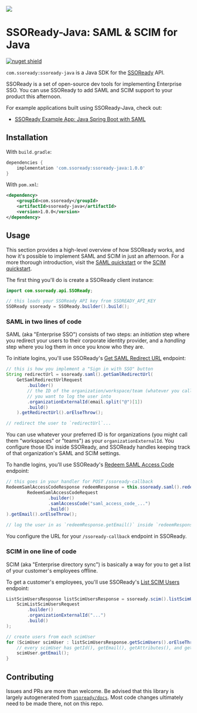 ![](https://i.imgur.com/OhtkhbJ.png)

# SSOReady-Java: SAML & SCIM for Java

[![nuget shield](https://img.shields.io//maven-central/v/com.ssoready/ssoready-java)](https://central.sonatype.com/artifact/com.ssoready/ssoready-java)

`com.ssoready:ssoready-java` is a Java SDK for the [SSOReady](https://ssoready.com) API.

SSOReady is a set of open-source dev tools for implementing Enterprise SSO. You
can use SSOReady to add SAML and SCIM support to your product this afternoon.

For example applications built using SSOReady-Java, check out:

- [SSOReady Example App: Java Spring Boot with SAML](https://github.com/ssoready/ssoready-example-app-java-spring-boot-saml)

## Installation

With `build.gradle`:

```groovy
dependencies {
    implementation 'com.ssoready:ssoready-java:1.0.0'
}
```

With `pom.xml`:

```xml
<dependency>
    <groupId>com.ssoready</groupId>
    <artifactId>ssoready-java</artifactId>
    <version>1.0.0</version>
</dependency>
```

## Usage

This section provides a high-level overview of how SSOReady works, and how it's
possible to implement SAML and SCIM in just an afternoon. For a more thorough
introduction, visit the [SAML
quickstart](https://ssoready.com/docs/saml/saml-quickstart) or the [SCIM
quickstart](https://ssoready.com/docs/scim/scim-quickstart).

The first thing you'll do is create a SSOReady client instance:

```java
import com.ssoready.api.SSOReady;

// this loads your SSOReady API key from SSOREADY_API_KEY
SSOReady ssoready = SSOReady.builder().build();
```

### SAML in two lines of code

SAML (aka "Enterprise SSO") consists of two steps: an _initiation_ step where
you redirect your users to their corporate identity provider, and a _handling_
step where you log them in once you know who they are.

To initiate logins, you'll use SSOReady's [Get SAML Redirect
URL](https://ssoready.com/docs/api-reference/saml/get-saml-redirect-url)
endpoint:

```java
// this is how you implement a "Sign in with SSO" button
String redirectUrl = ssoready.saml().getSamlRedirectUrl(
    GetSamlRedirectUrlRequest
        .builder()
        // the ID of the organization/workspace/team (whatever you call it)
        // you want to log the user into
        .organizationExternalId(email.split("@")[1])
        .build()
    ).getRedirectUrl().orElseThrow();

// redirect the user to `redirectUrl`...
```

You can use whatever your preferred ID is for organizations (you might call them
"workspaces" or "teams") as your `organizationExternalId`. You configure those
IDs inside SSOReady, and SSOReady handles keeping track of that organization's
SAML and SCIM settings.

To handle logins, you'll use SSOReady's [Redeem SAML Access
Code](https://ssoready.com/docs/api-reference/saml/redeem-saml-access-code) endpoint:

```csharp
// this goes in your handler for POST /ssoready-callback
RedeemSamlAccessCodeResponse redeemResponse = this.ssoready.saml().redeemSamlAccessCode(
        RedeemSamlAccessCodeRequest
                .builder()
                .samlAccessCode("saml_access_code_...")
                .build()
).getEmail().orElseThrow();

// log the user in as `redeemResponse.getEmail()` inside `redeemResponse.getOrganizationExternalId()`...
```

You configure the URL for your `/ssoready-callback` endpoint in SSOReady.

### SCIM in one line of code

SCIM (aka "Enterprise directory sync") is basically a way for you to get a list
of your customer's employees offline.

To get a customer's employees, you'll use SSOReady's [List SCIM
Users](https://ssoready.com/docs/api-reference/scim/list-scim-users) endpoint:

```java
ListScimUsersResponse listScimUsersResponse = ssoready.scim().listScimUsers(
    ScimListScimUsersRequest
        .builder()
        .organizationExternalId("...")
        .build()
);

// create users from each scimUser
for (ScimUser scimUser : listScimUsersResponse.getScimUsers().orElseThrow()) {
    // every scimUser has getId(), getEmail(), getAttributes(), and getDeleted()
    scimUser.getEmail();
}
```

## Contributing

Issues and PRs are more than welcome. Be advised that this library is largely
autogenerated from [`ssoready/docs`](https://github.com/ssoready/docs). Most
code changes ultimately need to be made there, not on this repo.
